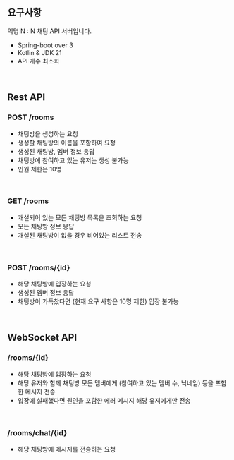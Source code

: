 ## 요구사항
익명 N : N 채팅 API 서버입니다.
- Spring-boot over 3
- Kotlin & JDK 21
- API 개수 최소화
<br>

## Rest API
### POST /rooms
- 채팅방을 생성하는 요청
- 생성할 채팅방의 이름을 포함하여 요청
- 생성된 채팅방, 멤버 정보 응답
- 채팅방에 참여하고 있는 유저는 생성 불가능
- 인원 제한은 10명
<br>

### GET /rooms
- 개설되어 있는 모든 채팅방 목록을 조회하는 요청
- 모든 채팅방 정보 응답
- 개설된 채팅방이 없을 경우 비어있는 리스트 전송
<br>

### POST /rooms/{id}
- 해당 채팅방에 입장하는 요청
- 생성된 멤버 정보 응답
- 채팅방이 가득찼다면 (현재 요구 사항은 10명 제한) 입장 불가능
<br>

## WebSocket API
### /rooms/{id}
- 해당 채팅방에 입장하는 요청
- 해당 유저와 함께 채팅방 모든 멤버에게 (참여하고 있는 멤버 수, 닉네임) 등을 포함한 메시지 전송
- 입장에 실패했다면 원인을 포함한 에러 메시지 해당 유저에게만 전송
<br>

### /rooms/chat/{id}
- 해당 채팅방에 메시지를 전송하는 요청
